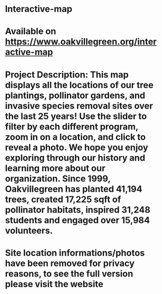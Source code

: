 # Interactive-map
# Available on https://www.oakvillegreen.org/interactive-map
# Project Description: This map displays all the locations of our tree plantings, pollinator gardens, and invasive species removal sites over the last 25 years! Use the slider to filter by each different program, zoom in on a location, and click to reveal a photo. We hope you enjoy exploring through our history and learning more about our organization. Since 1999, Oakvillegreen has planted 41,194 trees, created 17,225 sqft of pollinator habitats, inspired 31,248 students and engaged over 15,984 volunteers.

# Site location informations/photos have been removed for privacy reasons, to see the full version please visit the website
